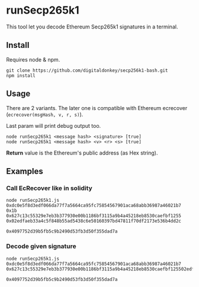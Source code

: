 runSecp265k1
============

This tool let you decode Ethereum Secp265k1 signatures in a terminal.

## Install
Requires node & npm.

```
git clone https://github.com/digitaldonkey/secp256k1-bash.git
npm install
```

## Usage
There are 2 variants. The later one is compatible with Ethereum ecrecover (`ecrecover(msgHash, v, r, s)`).

Last param will print debug output too.

```
node runSecp265k1 <message hash> <signature> [true]
node runSecp265k1 <message hash> <v> <r> <s> [true]
```

**Return** value is the Ethereum's public address (as Hex string).

## Examples

### Call EcRecover like in solidity
```
node runSecp265k1.js 0xdc0e5f8d3edf066da77f7a5664ca95fc75854567901aca68abb36987a46021b7 0x1b 0x627c13c55329e7eb3b377930e00b1186bf3115a9b4a45218eb8530caefbf1255 0x02edfaeb33a4c5f848b55ad5438c6e50160397bd47811f70df2173e536b4dd2c
```

`0x4097752d39b5fb5c9b2490d53fb3d50f355dad7a`

### Decode given signature
```
node runSecp265k1.js 0xdc0e5f8d3edf066da77f7a5664ca95fc75854567901aca68abb36987a46021b7 0x627c13c55329e7eb3b377930e00b1186bf3115a9b4a45218eb8530caefbf125502edfaeb33a4c5f848b55ad5438c6e50160397bd47811f70df2173e536b4dd2c1b
```

`0x4097752d39b5fb5c9b2490d53fb3d50f355dad7a`

